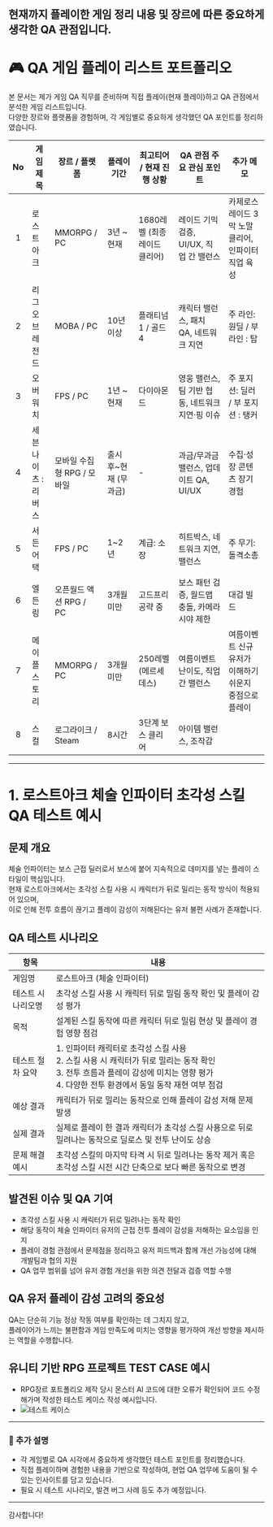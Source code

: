 
## 현재까지 플레이한 게임 정리 내용 및 장르에 따른 중요하게 생각한 QA 관점입니다.
# 🎮 QA 게임 플레이 리스트 포트폴리오

본 문서는 제가 게임 QA 직무를 준비하며 직접 플레이(현재 플레이)하고 QA 관점에서 분석한 게임 리스트입니다.  
다양한 장르와 플랫폼을 경험하며, 각 게임별로 중요하게 생각했던 QA 포인트를 정리하였습니다.

| No | 게임 제목        | 장르 / 플랫폼          | 플레이 기간          | 최고티어 / 현재 진행 상황      | QA 관점 주요 관심 포인트                                   | 추가 메모                     |
|:-:|----------------|----------------------|--------------------|---------------------------|--------------------------------------------------------|----------------------------|
| 1  | 로스트아크      | MMORPG / PC           | 3년 ~ 현재               | 1680레벨 (최종 레이드 클리어)      | 레이드 기믹 검증, UI/UX, 직업 간 밸런스                    | 카제로스 레이드 3막 노말 클리어, 인파이터 직업 육성            |
| 2  | 리그 오브 레전드 | MOBA / PC             | 10년 이상            | 플래티넘1 / 골드4             | 캐릭터 밸런스, 패치 QA, 네트워크 지연                         | 주 라인: 원딜 / 부 라인 : 탑             |
| 3  | 오버워치        | FPS / PC              | 1년 ~ 현재              | 다이아몬드                   | 영웅 밸런스, 팀 기반 협동, 네트워크 지연·핑 이슈               | 주 포지션: 딜러 / 부 포지션 : 탱커           |
| 4  | 세븐나이츠 : 리버스      | 모바일 수집형 RPG / 모바일     | 출시 후~현재 (무과금) | -                           | 과금/무과금 밸런스, 업데이트 QA, UI/UX                        | 수집·성장 콘텐츠 장기 경험       |
| 5  | 서든어택        | FPS / PC              | 1~2년               | 계급: 소장                   | 히트박스, 네트워크 지연, 밸런스                              | 주 무기: 돌격소총              |
| 6  | 엘든 링         | 오픈월드 액션 RPG / PC | 3개월 미만           | 고드프리 공략 중              | 보스 패턴 검증, 월드맵 충돌, 카메라 시야 제한                  | 대검 빌드                    |
| 7  | 메이플스토리    | MMORPG / PC | 3개월 미만           | 250레벨(메르세데스)              | 여름이벤트 난이도, 직업 간 밸런스                  | 여름이벤트 신규유저가 이해하기 쉬운지 중점으로 플레이                    |
| 8  | 스컬            | 로그라이크 / Steam  | 8시간   | 3단계 보스 클리어  | 아이템 밸런스, 조작감   | |     
---
# 1. 로스트아크 체술 인파이터 초각성 스킬 QA 테스트 예시

## 문제 개요  
체술 인파이터는 보스 근접 딜러로서 보스에 붙어 지속적으로 데미지를 넣는 플레이 스타일이 핵심입니다.  
현재 로스트아크에서는 초각성 스킬 사용 시 캐릭터가 뒤로 밀리는 동작 방식이 적용되어 있으며,  
이로 인해 전투 흐름이 끊기고 플레이 감성이 저해된다는 유저 불편 사례가 존재합니다.

## QA 테스트 시나리오

| 항목           | 내용                                                         |
|--------------|------------------------------------------------------------|
| 게임명          | 로스트아크 (체술 인파이터)                                          |
| 테스트 시나리오명 | 초각성 스킬 사용 시 캐릭터 뒤로 밀림 동작 확인 및 플레이 감성 평가                |
| 목적           | 설계된 스킬 동작에 따른 캐릭터 뒤로 밀림 현상 및 플레이 경험 영향 점검                   |
| 테스트 절차 요약  | 1. 인파이터 캐릭터로 초각성 스킬 사용<br>2. 스킬 사용 시 캐릭터가 뒤로 밀리는 동작 확인<br>3. 전투 흐름과 플레이 감성에 미치는 영향 평가<br>4. 다양한 전투 환경에서 동일 동작 재현 여부 점검 |
| 예상 결과       | 캐릭터가 뒤로 밀리는 동작으로 인해 플레이 감성 저해 문제 발생           |
| 실제 결과       | 실제로 플레이 한 결과 캐릭터가 초각성 스킬 사용으로 뒤로 밀려나는 동작으로 딜로스 및 전투 난이도 상승   |
| 문제 해결 예시  | 초각성 스킬의 마지막 타격 시 뒤로 밀려나는 동작 제거 혹은 초각성 스킬 시전 시간 단축으로 보다 빠른 동작으로 변경  | 

## 발견된 이슈 및 QA 기여

- 초각성 스킬 사용 시 캐릭터가 뒤로 밀려나는 동작 확인  
- 해당 동작이 체술 인파이터 유저의 근접 전투 플레이 감성을 저해하는 요소임을 인지  
- 플레이 경험 관점에서 문제점을 정리하고 유저 피드백과 함께 개선 가능성에 대해 개발팀과 협의 지원  
- QA 업무 범위를 넘어 유저 경험 개선을 위한 의견 전달과 검증 역할 수행

## QA 유저 플레이 감성 고려의 중요성
 
QA는 단순히 기능 정상 작동 여부를 확인하는 데 그치지 않고,  
플레이어가 느끼는 불편함과 게임 만족도에 미치는 영향을 평가하여 
개선 방향을 제시하는 역할을 수행합니다.


## 유니티 기반 RPG 프로젝트 TEST CASE 예시

 - RPG장르 포트폴리오 제작 당시 몬스터 AI 코드에 대한 오류가 확인되어 코드 수정해가며 작성한 테스트 케이스 작성 예시입니다.
 - ![테스트 케이스](https://github.com/user-attachments/assets/4ea7854d-2256-4e7f-b9db-f71eb986f847)
---


### 📌 추가 설명
- 각 게임별로 QA 시각에서 중요하게 생각했던 테스트 포인트를 정리했습니다.  
- 직접 플레이하며 경험한 내용을 기반으로 작성하여, 현업 QA 업무에 도움이 될 수 있는 인사이트를 담고 있습니다.  
- 필요 시 테스트 시나리오, 발견 버그 사례 등도 추가 예정입니다.

---

감사합니다!
